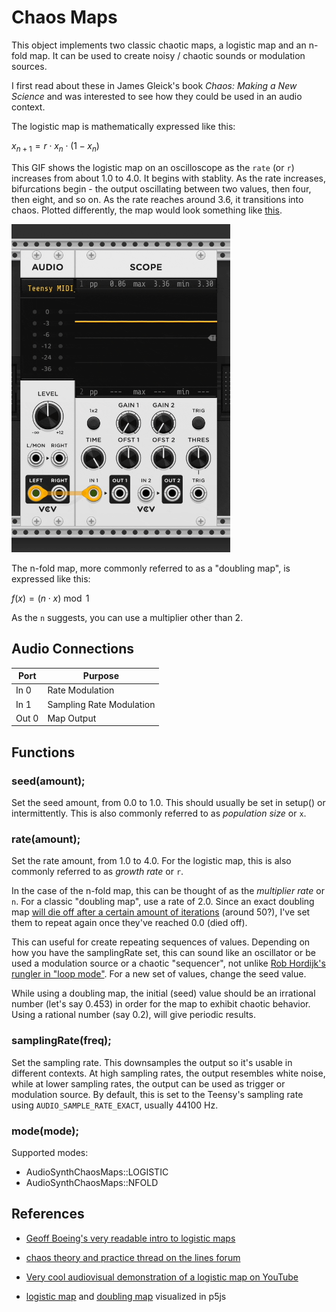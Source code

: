 # Chaos Maps

This object implements two classic chaotic maps, a logistic map and an n-fold map. It can be used to create noisy / chaotic sounds or modulation sources.

I first read about these in James Gleick's book *Chaos: Making a New Science* and was interested to see how they could be used in an audio context. 

The logistic map is mathematically expressed like this:

$x_{n+1} = r \cdot x_n \cdot (1 - x_n)$

This GIF shows the logistic map on an oscilloscope as the ``rate`` (or ``r``) increases from about 1.0 to 4.0. It begins with stablity. As the rate increases, bifurcations begin - the output oscillating between two values, then four, then eight, and so on. As the rate reaches around 3.6, it transitions into chaos. Plotted differently, the map would look something like [this](https://en.wikipedia.org/wiki/Bifurcation_diagram#/media/File:Logistic_Map_Bifurcation_Diagram,_Matplotlib.svg). 

<img src="https://github.com/MattKuebrich/teensy-audio-objects/blob/main/chaosmaps/logisticmap.gif" alt="logistic map on a scope" width="350"/>

The n-fold map, more commonly referred to as a "doubling map", is expressed like this:

$f(x) = (n \cdot x) \bmod 1$

As the ``n`` suggests, you can use a multiplier other than 2. 






## Audio Connections

| Port  | Purpose |
| ----- | ------- |
| In 0  | Rate Modulation  |
| In 1  | Sampling Rate Modulation  |
| Out 0  | Map Output  |

## Functions

### **seed**(amount);
Set the seed amount, from 0.0 to 1.0. This should usually be set in setup() or intermittently. This is also commonly referred to as *population size* or ``x``.

### **rate**(amount);
Set the rate amount, from 1.0 to 4.0. For the logistic map, this is also commonly referred to as *growth rate* or ``r``.  

In the case of the n-fold map, this can be thought of as the *multiplier rate* or ``n``. For a classic "doubling map", use a rate of 2.0. 
Since an exact doubling map [will die off after a certain amount of iterations](https://trinket.io/python3/0d5bf1c579) (around 50?), I've set them to repeat again once they've reached 0.0 (died off). 

This can useful for create repeating sequences of values. Depending on how you have the samplingRate set, this can sound like an oscillator or be used a modulation source or a chaotic "sequencer", not unlike [Rob Hordijk's rungler in "loop mode"](https://web.archive.org/web/20150311234517/http://casperelectronics.com/rungle-mods/). For a new set of values, change the seed value. 

While using a doubling map, the initial (seed) value should be an irrational number (let's say 0.453) in order for the map to exhibit chaotic behavior. Using a rational number (say 0.2), will give periodic results.

### **samplingRate**(freq);
Set the sampling rate. This downsamples the output so it's usable in different contexts. At high sampling rates, the output resembles white noise, while at lower sampling rates, the output can be used as trigger or modulation source. By default, this is set to the Teensy's sampling rate using ``AUDIO_SAMPLE_RATE_EXACT``, usually 44100 Hz.

### **mode**(mode);

Supported modes:
* AudioSynthChaosMaps::LOGISTIC
* AudioSynthChaosMaps::NFOLD

## References

* [Geoff Boeing's very readable intro to logistic maps](https://geoffboeing.com/2015/03/chaos-theory-logistic-map/)

* [chaos theory and practice thread on the lines forum](https://llllllll.co/t/chaos-theory-and-practice/63010/6)

* [Very cool audiovisual demonstration of a logistic map on YouTube](https://www.youtube.com/watch?v=lK5oqf8ROCo)

* [logistic map](https://editor.p5js.org/mattkuebrich/sketches/X0YJukvoU) and [doubling map](https://editor.p5js.org/mattkuebrich/sketches/ZQL43UFdk) visualized in p5js


